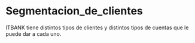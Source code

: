 # Segmentacion_de_clientes
ITBANK tiene distintos tipos de clientes y distintos tipos de cuentas que le puede dar a cada uno.
